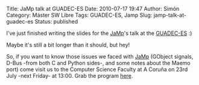 Title: JaMp talk at GUADEC-ES
Date: 2010-07-17 19:47
Author: Simón
Category: Máster SW Libre
Tags: GUADEC-ES, Jamp
Slug: jamp-talk-at-guadec-es
Status: published

I've just finished writing the slides for the
[JaMp](http://gitorious.org/mswl2010/jamp)'s talk at the
[GUADEC-ES](http://2010.guadec.es/guadec) :)

Maybe it's still a bit longer than it should, but hey!

So, if you want to know those issues we faced with
[JaMp](http://gitorious.org/mswl2010/jamp) (GObject signals, D-Bus -from
both C and Python sides-, and some notes about the Maemo port) come
visit us to the Computer Science Faculty at A Coruña on 23rd July -next
Friday- at 13:00. Grab the program
[here](http://2010.guadec.es/guadec/programa).
